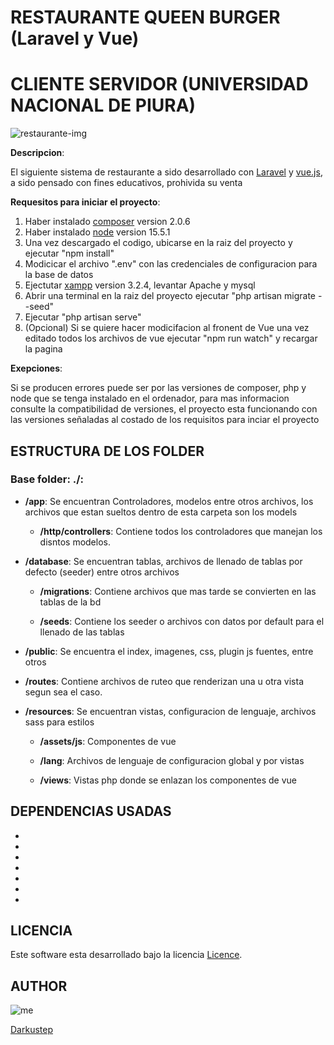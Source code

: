 # RESTAURANTE QUEEN BURGER (Laravel y Vue)
# CLIENTE SERVIDOR (UNIVERSIDAD NACIONAL DE PIURA)

![restaurante-img](https://images.pexels.com/photos/4450334/pexels-photo-4450334.jpeg?auto=compress&cs=tinysrgb&dpr=3&h=750&w=1260)

**Descripcion**:

El siguiente sistema de restaurante a sido desarrollado con [Laravel](https://laravel.com/docs/8.x/installation) y [vue.js](https://vuejs.org/), a sido pensado con fines educativos, prohivida su venta 

**Requesitos para iniciar el proyecto**:

1. Haber instalado [composer](https://getcomposer.org/) version 2.0.6
2. Haber instalado [node](https://nodejs.org/es/) version 15.5.1
3. Una vez descargado el codigo, ubicarse en la raiz del proyecto y ejecutar "npm install"
4. Modicicar el archivo ".env" con las credenciales de configuracion para la base de datos
5. Ejectutar [xampp](https://www.apachefriends.org/es/index.html) version 3.2.4, levantar Apache y mysql
5. Abrir una terminal en la raiz del proyecto ejecutar "php artisan migrate --seed"
6. Ejecutar "php artisan serve"
7. (Opcional) Si se quiere hacer modicifacion al fronent de Vue una vez editado todos los archivos de vue ejecutar "npm run watch" y recargar la pagina

**Exepciones**:

Si se producen errores puede ser por las versiones de composer, php y node que se tenga instalado en el ordenador, para mas informacion consulte la compatibilidad de versiones,
el proyecto esta funcionando con las versiones señaladas al costado de los requisitos para inciar el proyecto 

## ESTRUCTURA DE LOS FOLDER

### Base folder: ./:

*   **/app**:
    Se encuentran Controladores, modelos entre otros archivos, los archivos que estan sueltos dentro de esta carpeta son los models  

    *   **/http/controllers**: Contiene todos los controladores que manejan los disntos modelos.

*   **/database**:
    Se encuentran tablas, archivos de llenado de tablas por defecto (seeder) entre otros archivos
    
    *   **/migrations**: Contiene archivos que mas tarde se convierten en las tablas de la bd
    
    *   **/seeds**: Contiene los seeder o archivos con datos por default para el llenado de las tablas

*   **/public**:
    Se encuentra el index, imagenes, css, plugin js fuentes, entre otros

*   **/routes**:
    Contiene archivos de ruteo que renderizan una u otra vista segun sea el caso.

*   **/resources**:
    Se encuentran vistas, configuracion de lenguaje, archivos sass para estilos
    
    *   **/assets/js**: Componentes de vue 
    
    *   **/lang**: Archivos de lenguaje de configuracion global y por vistas
    
    *   **/views**: Vistas php donde se enlazan los componentes de vue

## DEPENDENCIAS USADAS

*   [axios]: v0.17
*   [bootstrap-sass]: v3.3.7
*   [jquery]: v3.2
*   [laravel-echo]: v1.4.0
*   [pusher-js]: v4.3.1
*   [vue-barcode]: v1.1.0
*   [vue-select]: v2.5.0

## LICENCIA

Este software esta desarrollado bajo la licencia [Licence]().

## AUTHOR

![me](https://avatars.githubusercontent.com/u/55063875?v=4)

[Darkustep](https://github.com/darkus1999)
